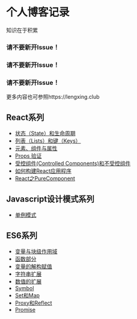 # 个人博客记录
知识在于积累

### 请不要新开Issue！

### 请不要新开Issue！

### 请不要新开Issue！

更多内容也可参照https://lengxing.club

## React系列
- [状态（State）和生命周期](https://github.com/lengxing/MyBlog/issues/17)
- [列表（Lists）和键（Keys）](https://github.com/lengxing/MyBlog/issues/15)
- [元素、组件与属性](https://github.com/lengxing/MyBlog/issues/13)
- [Props 验证](https://github.com/lengxing/MyBlog/issues/16)
- [受控组件(Controlled Components)和不受控组件](https://github.com/lengxing/MyBlog/issues/12)
- [如何构建React应用程序](https://github.com/lengxing/MyBlog/issues/14)
- [React之PureComponent](https://github.com/lengxing/MyBlog/issues/18)

## Javascript设计模式系列
- [单例模式](https://github.com/lengxing/MyBlog/blob/master/201801/%E3%80%90JavaScript%E8%AE%BE%E8%AE%A1%E6%A8%A1%E5%BC%8F%E3%80%91%E5%8D%95%E4%BE%8B%E6%A8%A1%E5%BC%8F.md)

## ES6系列

- [变量与块级作用域](https://github.com/lengxing/MyBlog/issues/10)
- [函数部分](https://github.com/lengxing/MyBlog/issues/3)
- [变量的解构赋值](https://github.com/lengxing/MyBlog/issues/9)
- [字符串扩展](https://github.com/lengxing/MyBlog/issues/7)
- [数值的扩展](https://github.com/lengxing/MyBlog/issues/4)
- [Symbol](https://github.com/lengxing/MyBlog/issues/8)
- [Set和Map](https://github.com/lengxing/MyBlog/issues/6)
- [Proxy和Reflect](https://github.com/lengxing/MyBlog/issues/5)
- [Promise](https://github.com/lengxing/MyBlog/issues/1)
